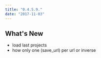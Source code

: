 ```yaml
---
title: "0.4.5.9."
date: "2017-11-03"
---
```


## What's New

- load last projects
- how only one (save_url) per url or inverse